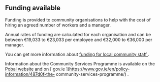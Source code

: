 ##  Funding available

Funding is provided to community organisations to help with the cost of hiring
an agreed number of workers and a manager.

Annual rates of funding are calculated for each organisation and can be
between €19,033 to €23,033 per employee and €32,000 to €36,000 per manager.

You can get more information about [ funding for local community staff
](https://www.gov.ie/en/service/f8f93d-apply-for-community-service-programme/)
.

Information about the Community Services Programme is available on the [ Pobal
website
](https://www.pobal.ie/Beneficiaries/CommunityServicesProgramme/Pages/default.aspx)
and on [ gov.ie ](https://www.gov.ie/en/policy-information/487d0f-the-
community-services-programme/) .
